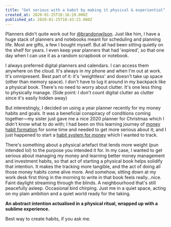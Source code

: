 ```yaml
---
title: "Get serious with a habit by making it physical & experiential"
created_at: 2020-01-25T10:16:20.000Z
published_at: 2020-01-25T10:43:23.000Z
---
```

Planners didn't quite work out for [@brandonwilson](https://cowriters.app/words/so-much-for-planners-353805e2b97e58cb23). Just like him, I have a huge stack of planners and notebooks meant for scheduling and planning life. Most are gifts, a few I bought myself. But all had been sitting quietly on the shelf for years. I even keep year planners that had 'expired', so that one day when I can use it as a random scrapbook or notebook. 

  

I always preferred digital planners and calendars. I can access them anywhere on the cloud. It's always in my phone and when I'm out at work. It's omnipresent. Best part of it: it's 'weightless' and doesn't take up space (other than memory space). I don't have to lug it around in my backpack like a physical book. There's no need to worry about clutter. It's one less thing to physically manage. (Side point: I don't count digital clutter as clutter since it's easily hidden away)  

  

But interestingly, I decided on using a year planner recently for my money habits and goals. It was a beneficial conspiracy of conditions coming together—my sister just gave me a nice 2020 planner for Christmas which I didn't know what to do with; I had been on this learning journey of [money habit formation](https://cowriters.app/categories/milliondollarquestion) for some time and needed to get more serious about it; and I just happened to start a [habit system for money](https://cowriters.app/words/how-do-i-make-a-million-dollars-experiments-in-keystone-money-habits-346785e1eff6d4b06d) which I wanted to track. 

  

There's something about a physical artefact that lends more weight (pun intended lol) to the purpose you intended it for. In my case, I wanted to get serious about managing my money and learning better money management and investment habits, so that act of starting a physical book helps solidify that intention. It makes the tracking more tangible, and the act of doing all those money habits come alive more. And somehow, sitting down at my work desk first thing in the morning to write in that book feels really...nice. Faint daylight streaming through the blinds. A neighbourhood that's still peacefully asleep. Occasional bird chirping. Just me in a quiet space, acting on my plain ambition and a quiet world ready for the taking.  

  

**An abstract intention actualised in a physical ritual, wrapped up with a sublime experience.**

  

Best way to create habits, if you ask me.

